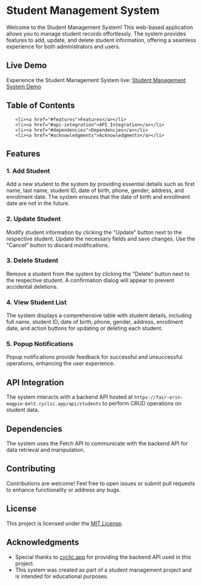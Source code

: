 <!DOCTYPE html>
<html lang="en">
<head>
  <meta charset="UTF-8">
  <meta name="viewport" content="width=device-width, initial-scale=1.0">
  
</head>
<body>

  <h1>Student Management System</h1>

  <p>Welcome to the Student Management System! This web-based application allows you to manage student records effortlessly. The system provides features to add, update, and delete student information, offering a seamless experience for both administrators and users.</p>

  <h2>Live Demo</h2>

  <p>Experience the Student Management System live: <a href="https://monumental-cassata-64865e.netlify.app/" target="_blank" rel="noopener noreferrer">Student Management System Demo</a></p>

  <h2>Table of Contents</h2>

  <ul>
   
    <li><a href="#features">Features</a></li>
    <li><a href="#api-integration">API Integration</a></li>
    <li><a href="#dependencies">Dependencies</a></li>
    <li><a href="#acknowledgments">Acknowledgments</a></li>
  </ul>

  
  <h2>Features</h2>

  <h3>1. Add Student</h3>

  <p>Add a new student to the system by providing essential details such as first name, last name, student ID, date of birth, phone, gender, address, and enrollment date. The system ensures that the date of birth and enrollment date are not in the future.</p>

  <h3>2. Update Student</h3>

  <p>Modify student information by clicking the "Update" button next to the respective student. Update the necessary fields and save changes. Use the "Cancel" button to discard modifications.</p>

  <h3>3. Delete Student</h3>

  <p>Remove a student from the system by clicking the "Delete" button next to the respective student. A confirmation dialog will appear to prevent accidental deletions.</p>

  <h3>4. View Student List</h3>

  <p>The system displays a comprehensive table with student details, including full name, student ID, date of birth, phone, gender, address, enrollment date, and action buttons for updating or deleting each student.</p>

  <h3>5. Popup Notifications</h3>

  <p>Popup notifications provide feedback for successful and unsuccessful operations, enhancing the user experience.</p>

  <h2>API Integration</h2>

  <p>The system interacts with a backend API hosted at <code>https://fair-erin-magpie-belt.cyclic.app/api/students</code> to perform CRUD operations on student data.</p>

  <h2>Dependencies</h2>

  <p>The system uses the Fetch API to communicate with the backend API for data retrieval and manipulation.</p>

  <h2>Contributing</h2>

  <p>Contributions are welcome! Feel free to open issues or submit pull requests to enhance functionality or address any bugs.</p>

  <h2>License</h2>

  <p>This project is licensed under the <a href="LICENSE" target="_blank" rel="noopener noreferrer">MIT License</a>.</p>

  <h2>Acknowledgments</h2>

  <ul>
    <li>Special thanks to <a href="https://cyclic.app/" target="_blank" rel="noopener noreferrer">cyclic.app</a> for providing the backend API used in this project.</li>
    <li>This system was created as part of a student management project and is intended for educational purposes.</li>
  </ul>

</body>
</html>
